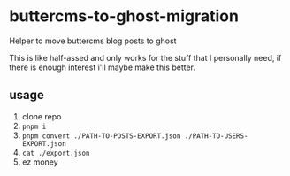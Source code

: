 # buttercms-to-ghost-migration

Helper to move buttercms blog posts to ghost

This is like half-assed and only works for the stuff that I personally need, if there is enough interest i'll maybe make this better.

## usage

1. clone repo
2. `pnpm i`
3. `pnpm convert ./PATH-TO-POSTS-EXPORT.json ./PATH-TO-USERS-EXPORT.json`
4. `cat ./export.json`
5. ez money